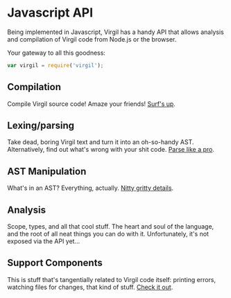 # Javascript API

Being implemented in Javascript, Virgil has a handy API that allows
analysis and compilation of Virgil code from Node.js or the browser.

Your gateway to all this goodness:

```javascript
var virgil = require('virgil');
```

## Compilation

Compile Virgil source code!  Amaze your friends!  [Surf's up](api/compile.md).

## Lexing/parsing

Take dead, boring Virgil text and turn it into an oh-so-handy AST.
Alternatively, find out what's wrong with your shit code.
[Parse like a pro](api/parsing.md).

## AST Manipulation

What's in an AST?  Everything, actually.  [Nitty gritty details](api/ast.md).

## Analysis

Scope, types, and all that cool stuff.  The heart and soul of the language,
and the root of all neat things you can do with it.  Unfortunately, it's
not exposed via the API yet...

## Support Components

This is stuff that's tangentially related to Virgil code itself: printing
errors, watching files for changes, that kind of stuff.  [Check it out](api/support.md).
